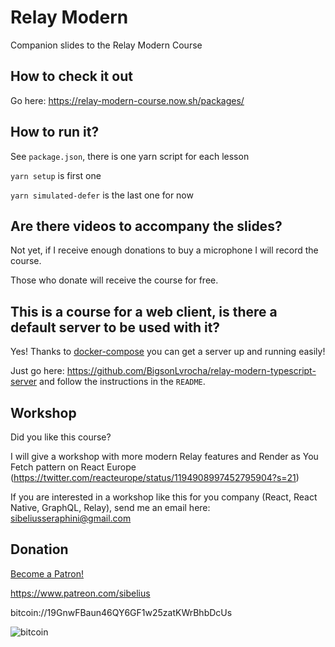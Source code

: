 # Relay Modern

Companion slides to the Relay Modern Course

## How to check it out

Go here: https://relay-modern-course.now.sh/packages/

## How to run it?

See `package.json`, there is one yarn script for each lesson

`yarn setup` is first one

`yarn simulated-defer` is the last one for now

## Are there videos to accompany the slides?
Not yet, if I receive enough donations to buy a microphone I will record the course.

Those who donate will receive the course for free.

## This is a course for a web client, is there a default server to be used with it?
Yes! Thanks to [docker-compose](https://docs.docker.com/compose/) you can get a server up and running easily!

Just go here: https://github.com/BigsonLvrocha/relay-modern-typescript-server and follow the instructions in the `README`.

## Workshop

Did you like this course?

I will give a workshop with more modern Relay features and Render as You Fetch pattern on React Europe (https://twitter.com/reacteurope/status/1194908997452795904?s=21)

If you are interested in a workshop like this for you company (React, React Native, GraphQL, Relay), send me an email here: sibeliusseraphini@gmail.com

## Donation

<a href="https://www.patreon.com/bePatron?u=15063401" data-patreon-widget-type="become-patron-button">Become a Patron!</a>

https://www.patreon.com/sibelius

bitcoin://19GnwFBaun46QY6GF1w25zatKWrBhbDcUs

![bitcoin](./img/sibelius.jpg)
